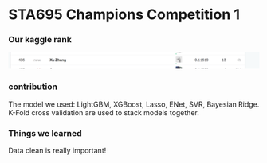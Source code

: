 # STA695 Champions Competition 1

### Our kaggle rank

![screenshot_kaggle](screenshot_kaggle.png)

### contribution

The model we used: LightGBM, XGBoost, Lasso, ENet, SVR, Bayesian Ridge.
K-Fold cross validation are used to stack models together.


### Things we learned

Data clean is really important!
